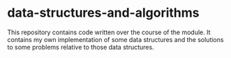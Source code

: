 # data-structures-and-algorithms
This repository contains code written over the course of the module.
It contains my own implementation of some data structures and the solutions to some problems relative to those data structures.
